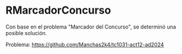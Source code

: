 # RMarcadorConcurso
Con base en el problema "Marcador del Concurso", se determinó una posible solución.

Problema: https://github.com/Manchas2k4/tc1031-act12-ad2024 

